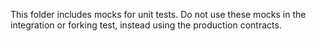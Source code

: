 This folder includes mocks for unit tests. Do not use these mocks in the integration or forking test, instead using the production contracts.
